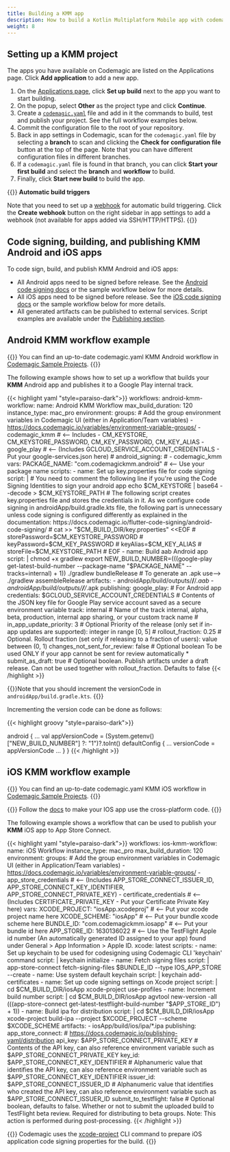 ```yaml
---
title: Building a KMM app 
description: How to build a Kotlin Multiplatform Mobile app with codemagic.yaml
weight: 8
---
```


## Setting up a KMM project

The apps you have available on Codemagic are listed on the Applications page. Click **Add application** to add a new app.

1. On the [Applications page](https://codemagic.io/apps), click **Set up build** next to the app you want to start building. 
2. On the popup, select **Other** as the project type and click **Continue**.
3. Create a [`codemagic.yaml`](./yaml) file and add in it the commands to build, test and publish your project. See the full workflow examples below.
4. Commit the configuration file to the root of your repository.
5. Back in app settings in Codemagic, scan for the `codemagic.yaml` file by selecting a **branch** to scan and clicking the **Check for configuration file** button at the top of the page. Note that you can have different configuration files in different branches.
6. If a `codemagic.yaml` file is found in that branch, you can click **Start your first build** and select the **branch** and **workflow** to build.
7. Finally, click **Start new build** to build the app.

{{<notebox>}}
**Automatic build triggers**

Note that you need to set up a [webhook](../building/webhooks) for automatic build triggering. Click the **Create webhook** button on the right sidebar in app settings to add a webhook (not available for apps added via SSH/HTTP/HTTPS).
{{</notebox>}}

## Code signing, building, and publishing KMM Android and iOS apps

To code sign, build, and publish KMM Android and iOS apps:

* All Android apps need to be signed before release. See the [Android code signing docs](../code-signing/android-code-signing/) or the sample workflow below for more details.
* All iOS apps need to be signed before release. See the [iOS code signing docs](../code-signing/ios-code-signing/) or the sample workflow below for more details.
* All generated artifacts can be published to external services. Script examples are available under the [Publishing section](../publishing-yaml/distribution/).

## Android KMM workflow example

{{<notebox>}}
You can find an up-to-date codemagic.yaml KMM Android workflow in [Codemagic Sample Projects](https://github.com/codemagic-ci-cd/codemagic-sample-projects/blob/main/kotlin-multiplatform-mobile/codemagic.yaml#L2).
{{</notebox>}}

The following example shows how to set up a workflow that builds your **KMM** Android app and publishes it to a Google Play internal track.

{{< highlight yaml "style=paraiso-dark">}}
workflows:
  android-kmm-workflow:
    name: Android KMM Workflow
    max_build_duration: 120
    instance_type: mac_pro
    environment:
      groups:
        # Add the group environment variables in Codemagic UI (either in Application/Team variables) - https://docs.codemagic.io/variables/environment-variable-groups/
        - codemagic_kmm # <-- Includes - CM_KEYSTORE, CM_KEYSTORE_PASSWORD, CM_KEY_PASSWORD, CM_KEY_ALIAS
        - google_play # <-- (Includes GCLOUD_SERVICE_ACCOUNT_CREDENTIALS - Put your google-services.json here)
      # android_signing:
      #   - codemagic_kmm
      vars:
        PACKAGE_NAME: "com.codemagickmm.android" # <-- Use your package name
    scripts:
      - name: Set up key.properties file for code signing
        script: |
          # You need to comment the following line if you're using the Code Signing Identities to sign your android app
          echo $CM_KEYSTORE | base64 --decode > $CM_KEYSTORE_PATH
          # The following script creates key.properties file and stores the credentials in it. As we configure code signing in androidApp/build.gradle.kts file, the following part is unnecessary unless code signing is configured differently as explained in the documentation: https://docs.codemagic.io/flutter-code-signing/android-code-signing/
          # cat >> "$CM_BUILD_DIR/key.properties" <<EOF
          # storePassword=$CM_KEYSTORE_PASSWORD
          # keyPassword=$CM_KEY_PASSWORD
          # keyAlias=$CM_KEY_ALIAS
          # storeFile=$CM_KEYSTORE_PATH
          # EOF
      - name: Build aab Android app
        script: |
          chmod +x gradlew
          export NEW_BUILD_NUMBER=$(($(google-play get-latest-build-number --package-name "$PACKAGE_NAME" --tracks=internal) + 1))
          ./gradlew bundleRelease # To generate an .apk use--> ./gradlew assembleRelease
    artifacts:
      - androidApp/build/outputs/**/**/*.aab
      - androidApp/build/outputs/**/**/*.apk
    publishing:
      google_play: # For Android app
        credentials: $GCLOUD_SERVICE_ACCOUNT_CREDENTIALS # Contents of the JSON key file for Google Play service account saved as a secure environment variable
        track: internal # Name of the track internal, alpha, beta, production, internal app sharing, or your custom track name
        # in_app_update_priority: 3 # Optional Priority of the release (only set if in-app updates are supported): integer in range [0, 5]
        # rollout_fraction: 0.25 # Optional. Rollout fraction (set only if releasing to a fraction of users): value between (0, 1)
        changes_not_sent_for_review: false # Optional boolean To be used ONLY if your app cannot be sent for review automatically *
        submit_as_draft: true # Optional boolean. Publish artifacts under a draft release. Can not be used together with rollout_fraction. Defaults to false
{{< /highlight >}}

{{<notebox>}}Note that you should increment the versionCode in `androidApp/build.gradle.kts`. {{</notebox>}}

Incrementing the version code can be done as follows:

{{< highlight groovy "style=paraiso-dark">}}

android {
    ...
    val appVersionCode = (System.getenv()["NEW_BUILD_NUMBER"] ?: "1")?.toInt()
    defaultConfig {
        ...
        versionCode = appVersionCode
        ...
    }
}
{{< /highlight >}}

## iOS KMM workflow example

{{<notebox>}}
You can find an up-to-date codemagic.yaml KMM iOS workflow in [Codemagic Sample Projects](https://github.com/codemagic-ci-cd/codemagic-sample-projects/blob/main/kotlin-multiplatform-mobile/codemagic.yaml#L50).
{{</notebox>}}

{{<notebox>}}
Follow the [docs](https://kotlinlang.org/docs/multiplatform-mobile-integrate-in-existing-app.html#make-your-code-cross-platform) to make your IOS app use the cross-platform code.
{{</notebox>}}

The following example shows a workflow that can be used to publish your **KMM** iOS app to App Store Connect.

{{< highlight yaml "style=paraiso-dark">}}
workflows:
  ios-kmm-workflow:
    name: iOS Workflow
    instance_type: mac_pro
    max_build_duration: 120
    environment:
      groups:
        # Add the group environment variables in Codemagic UI (either in Application/Team variables) - https://docs.codemagic.io/variables/environment-variable-groups/
        - app_store_credentials # <-- (Includes APP_STORE_CONNECT_ISSUER_ID, APP_STORE_CONNECT_KEY_IDENTIFIER, APP_STORE_CONNECT_PRIVATE_KEY)
        - certificate_credentials # <-- (Includes CERTIFICATE_PRIVATE_KEY - Put your Certificate Private Key here)
      vars:
        XCODE_PROJECT: "iosApp.xcodeproj" # <-- Put your xcode project name here
        XCODE_SCHEME: "iosApp" # <-- Put your bundle xcode scheme here
        BUNDLE_ID: "com.codemagickmm.iosapp" # <-- Put your bundle id here
        APP_STORE_ID: 1630136022 # <-- Use the TestFlight Apple id number (An automatically generated ID assigned to your app) found under General > App Information > Apple ID.
      xcode: latest
    scripts:
      - name: Set up keychain to be used for codesigning using Codemagic CLI 'keychain' command
        script: |
          keychain initialize
      - name: Fetch signing files
        script: |
          app-store-connect fetch-signing-files $BUNDLE_ID --type IOS_APP_STORE --create
      - name: Use system default keychain
        script: |
          keychain add-certificates
      - name: Set up code signing settings on Xcode project
        script: |
          cd $CM_BUILD_DIR/iosApp
          xcode-project use-profiles
      - name: Increment build number
        script: |
          cd $CM_BUILD_DIR/iosApp
          agvtool new-version -all $(($(app-store-connect get-latest-testflight-build-number "$APP_STORE_ID") + 1))
      - name: Build ipa for distribution
        script: |
          cd $CM_BUILD_DIR/iosApp
          xcode-project build-ipa --project $XCODE_PROJECT --scheme $XCODE_SCHEME
    artifacts:
      - iosApp/build/ios/ipa/*.ipa
    publishing:
      app_store_connect: # https://docs.codemagic.io/publishing-yaml/distribution
        api_key: $APP_STORE_CONNECT_PRIVATE_KEY # Contents of the API key, can also reference environment variable such as $APP_STORE_CONNECT_PRIVATE_KEY
        key_id: $APP_STORE_CONNECT_KEY_IDENTIFIER # Alphanumeric value that identifies the API key, can also reference environment variable such as $APP_STORE_CONNECT_KEY_IDENTIFIER
        issuer_id: $APP_STORE_CONNECT_ISSUER_ID # Alphanumeric value that identifies who created the API key, can also reference environment variable such as $APP_STORE_CONNECT_ISSUER_ID
        submit_to_testflight: false # Optional boolean, defaults to false. Whether or not to submit the uploaded build to TestFlight beta review. Required for distributing to beta groups. Note: This action is performed during post-processing.
{{< /highlight >}}

{{<notebox>}}
Codemagic uses the [xcode-project](https://github.com/codemagic-ci-cd/cli-tools/blob/master/docs/xcode-project/README.md#xcode-project) CLI command to prepare iOS application code signing properties for the build.
{{</notebox>}}
